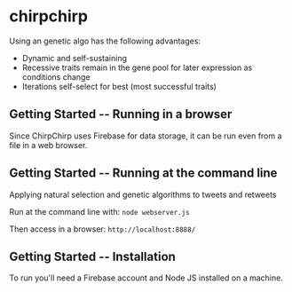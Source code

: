 # chirpchirp

Using an genetic algo has the following advantages:

* Dynamic and self-sustaining
* Recessive traits remain in the gene pool for later expression as conditions change
* Iterations self-select for best (most successful traits)

## Getting Started -- Running in a browser

Since ChirpChirp uses Firebase for data storage, it can be run even from a file in a web browser.


## Getting Started -- Running at the command line

Applying natural selection and genetic algorithms to tweets and retweets

Run at the command line with:
`node webserver.js`

Then access in a browser:
`http://localhost:8888/`

## Getting Started -- Installation

To run you'll need a Firebase account and Node JS installed on a machine.

